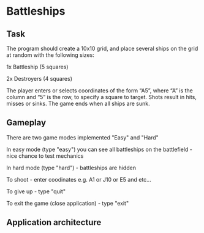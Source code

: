 # Battleships

## Task

The program should create a 10x10 grid, and place several ships on the grid at random with the following sizes:

1x Battleship (5 squares)

2x Destroyers (4 squares)

The player enters or selects coordinates of the form “A5”, where “A” is the column and “5” is the row, to specify a square to target. Shots result in hits, misses or sinks. The game ends when all ships are sunk.

## Gameplay

There are two game modes implemented "Easy" and "Hard"

In easy mode (type "easy") you can see all battleships on the battlefield - nice chance to test mechanics

In hard mode (type "hard") - battleships are hidden

To shoot - enter coodinates e.g. A1 or J10 or E5 and etc...

To give up - type "quit"

To exit the game (close application) - type "exit"

## Application architecture
